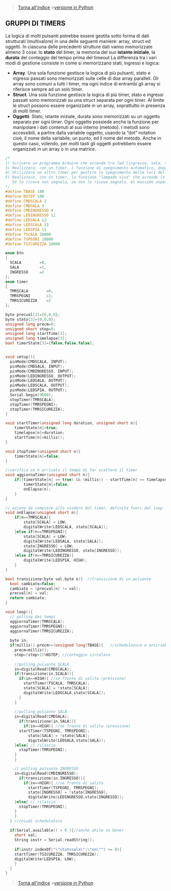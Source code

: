 >[Torna all'indice](indextimers.md) >[versione in Python](gruppitimerspy.md)
## **GRUPPI DI TIMERS**

La logica di molti pulsanti potrebbe essere gestita sotto forma di dati strutturati (multivalore) in una delle seguenti maniere: array, struct ed oggetti. 
In ciascuna delle precedenti strutture dati vanno memorizzate almeno 3 cose: lo **stato** del timer, la memoria del suo **istante iniziale**, la **durata** del conteggio del tempo prima del timeout
La differenza tra i vari modi di gestione consiste in come si memorizzano stati, ingressi e logica:
- **Array**. Una sola funzione gestisce la logica di più pulsanti, stato e ingressi passati sono memorizzati sulle celle di due array paralleli. Gli array sono comuni a tutti i timer, ma ogni indice di entrambi gli array si riferisce sempre ad un solo timer.
- **Struct**. Una sola funzione gestisce la logica di più timer, stato e ingressi passati sono memorizzati su una struct separata per ogni timer. Al limite le struct possono essere organizzate in un array, soprattutto in presenza di molti timer.
- **Oggetti**. Stato, istante iniziale, durata sono memorizzati su un oggetto separato per ogni timer. Ogni oggetto possiede anche la funzione per manipolare i dati contenuti al suo interno (metodo). I metodi sono accessibili, a partire dalla variabile oggetto, usando la “dot” notation cioè, il nome della variabile, un punto, ed il nome del metodo. Anche in questo caso, volendo, per molti tasti gli oggetti potrebbero essere organizzati in un array o in una matrice.



```C++
/*
1) Scrivere un programma Arduino che accenda tre led (ingresso, sala, scala). Accenderli con tre pulsanti toggle separati. Lo stato dei led deve essere scritto sulla seriale all'avvenire (occorrenza) di ogni comando.
3) Realizzare, con un timer, l funzione di spegnimento automatico, dopo 10 secondi, della luce della scala. (dispensa timer.doc)
4) Utilizzare un altro timer per gestire lo spegnimento delle luci delle due sale alla pressione prolungata di uno dei loro pulsanti.
5) Realizzare, con un timer, la funzione "lampada viva" che accende (o fa lampeggiare) due led di segnalazione, uno per ogni sala, se non riceve via seriale il il comando "sala":"alive" e "ingresso":"alive" entro 10 secondi. 
   Se lo riceve non segnala, se non lo riceve segnala. Al massimo aspetta 10 secondi per segnalare.
*/
#define TBASE 100
#define NSTEP 100
#define CMDSCALA 2
#define CMDSALA 3
#define CMDINGRESSO 4
#define LEDINGRESSO 11
#define LEDSALA 12
#define LEDSCALA 13
#define LEDSPIA 11
#define TSCALA 10000
#define TSPEGNI 10000
#define TSICUREZZA 10000

enum btn
{
  SCALA        =0,
  SALA         =1,
  INGRESSO     =2
};
enum timer
{
  TMRSCALA        =0,
  TMRSPEGNI       =1,
  TMRSICUREZZA    =2
};

byte precval[3]={0,0,0};
byte stato[3]={0,0,0};
unsigned long precm=0;
unsigned short step=0;
unsigned long startTime[3];
unsigned long timelapse[3];
bool timerState[3]={false,false,false};


void setup(){
  pinMode(CMDSCALA, INPUT);
  pinMode(CMDSALA, INPUT);
  pinMode(CMDINGRESSO, INPUT);
  pinMode(LEDINGRESSO, OUTPUT);
  pinMode(LEDSALA, OUTPUT);
  pinMode(LEDSCALA, OUTPUT);
  pinMode(LEDSPIA, OUTPUT);
  Serial.begin(9600);
  stopTimer(TMRSCALA);
  stopTimer(TMRSPEGNI);
  stopTimer(TMRSICUREZZA);
}

void startTimer(unsigned long duration, unsigned short n){
	timerState[n]=true;
	timelapse[n]=duration;
	startTime[n]=millis();
}

void stopTimer(unsigned short n){
	timerState[n]=false;
}

//verifica se è arrivato il tempo di far scattare il timer
void aggiornaTimer(unsigned short n){
	if((timerState[n] == true) && (millis() - startTime[n] >= timelapse[n])){
		timerState[n]=false;
		onElapse(n);
	}
}

// azione da compiere allo scadere del timer, definita fuori dal loop
void onElapse(unsigned short n){
	if(n==TMRSCALA){
		stato[SCALA] = LOW;
		digitalWrite(LEDSCALA, stato[SCALA]);
	}else if(n==TMRSPEGNI){
		stato[SCALA] = LOW;
		digitalWrite(LEDSALA, stato[SALA]);
		stato[INGRESSO] = LOW;
		digitalWrite(LEDINGRESSO, stato[INGRESSO]);
	}else if(n==TMRSICUREZZA){
		digitalWrite(LEDSPIA, HIGH);
	}
}

bool transizione(byte val,byte n){  //transizione di un pulsante
  bool cambiato=false;
  cambiato = (precval[n] != val);
  precval[n] = val;  
  return cambiato; 
}

void loop(){
  // polling dei tempi
  aggiornaTimer(TMRSCALA);
  aggiornaTimer(TMRSPEGNI);
  aggiornaTimer(TMRSICUREZZA);
  
  byte in;
  if(millis()-precm>=(unsigned long)TBASE){   //schedulatore e antirimbalzo
    precm=millis();   
    step=(step+1)%NSTEP; //conteggio circolare
       
    //polling pulsante SCALA
    in=digitalRead(CMDSCALA);
    if(transizione(in,SCALA)){
      if(in==HIGH){ //se fronte di salita (pressione)
        startTimer(TSCALA, TMRSCALA); 
        stato[SCALA] = !stato[SCALA];
        digitalWrite(LEDSCALA,stato[SCALA]);
      }
    }
    
    //polling pulsante SALA
    in=digitalRead(CMDSALA);
      if(transizione(in,SALA)){
        if(in==HIGH){ //se fronte di salita (pressione)
	  startTimer(TSPEGNI, TMRSPEGNI);
          stato[SALA] = !stato[SALA];
          digitalWrite(LEDSALA,stato[SALA]);
	}else{ // rilascio
	  stopTimer(TMRSPEGNI);
	}
    }    

    // polling pulsante INGRESSO
    in=digitalRead(CMDINGRESSO);
      if(transizione(in,INGRESSO)){
        if(in==HIGH){ //se fronte di salita
          startTimer(TSPEGNI, TMRSPEGNI);
          stato[INGRESSO] = !stato[INGRESSO];
          digitalWrite(LEDINGRESSO,stato[INGRESSO]);
	}else{ // rilascio
	  stopTimer(TMRSPEGNI);
	}
    }
  } //chiudi schedulatore 
  
  if(Serial.available() > 0 ){//anche while va bene!
    short val;
    String instr = Serial.readString();
	
    if(instr.indexOf("\"statosala\":\"on\"") >= 0){
	startTimer(TSICUREZZA, TMRSICUREZZA);
	digitalWrite(LEDSPIA, LOW);
    }
  }
}
```
>[Torna all'indice](indextimers.md) >[versione in Python](gruppitimerspy.md)
